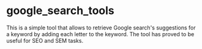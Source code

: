 # google_search_tools

This is a simple tool that allows to retrieve Google search's suggestions for a keyword by adding each letter to the keyword. The tool has proved to be useful for SEO and SEM tasks.
